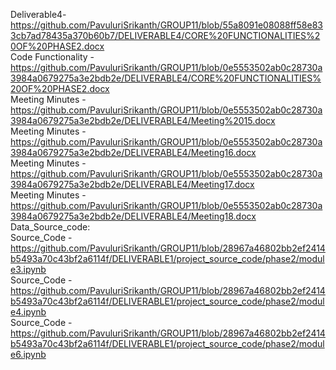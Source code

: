 
Deliverable4- https://github.com/PavuluriSrikanth/GROUP11/blob/55a8091e08088ff58e833cb7ad78435a370b60b7/DELIVERABLE4/CORE%20FUNCTIONALITIES%20OF%20PHASE2.docx</br>
Code Functionality - https://github.com/PavuluriSrikanth/GROUP11/blob/0e5553502ab0c28730a3984a0679275a3e2bdb2e/DELIVERABLE4/CORE%20FUNCTIONALITIES%20OF%20PHASE2.docx</br>
Meeting Minutes - https://github.com/PavuluriSrikanth/GROUP11/blob/0e5553502ab0c28730a3984a0679275a3e2bdb2e/DELIVERABLE4/Meeting%2015.docx</br>
Meeting Minutes - https://github.com/PavuluriSrikanth/GROUP11/blob/0e5553502ab0c28730a3984a0679275a3e2bdb2e/DELIVERABLE4/Meeting16.docx</br>
Meeting Minutes - https://github.com/PavuluriSrikanth/GROUP11/blob/0e5553502ab0c28730a3984a0679275a3e2bdb2e/DELIVERABLE4/Meeting17.docx</br>
Meeting Minutes - https://github.com/PavuluriSrikanth/GROUP11/blob/0e5553502ab0c28730a3984a0679275a3e2bdb2e/DELIVERABLE4/Meeting18.docx</br>
Data_Source_code:</br>
Source_Code - https://github.com/PavuluriSrikanth/GROUP11/blob/28967a46802bb2ef2414b5493a70c43bf2a6114f/DELIVERABLE1/project_source_code/phase2/module3.ipynb</br>
Source_Code - https://github.com/PavuluriSrikanth/GROUP11/blob/28967a46802bb2ef2414b5493a70c43bf2a6114f/DELIVERABLE1/project_source_code/phase2/module4.ipynb</br>
Source_Code - https://github.com/PavuluriSrikanth/GROUP11/blob/28967a46802bb2ef2414b5493a70c43bf2a6114f/DELIVERABLE1/project_source_code/phase2/module6.ipynb</br>
